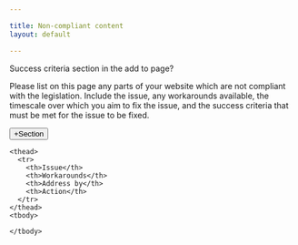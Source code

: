 ```yaml
---

title: Non-compliant content
layout: default

---
```


Success criteria section in the add to page?

Please list on this page any parts of your website which are not compliant with the legislation. Include the issue, any workarounds available, the timescale over which you aim to fix the issue, and the success criteria that must be met for the issue to be fixed.

<button class="ds_button  ds_button--secondary" id="addOneButton" onclick="addOneNonCompliant('non-compliant')">+Section</button>

<div>

  <table class="ds_table" data-smallscreen="boxes" id="table-non-compliant" style="display:none;">
    <caption>Non-compliant content</caption>

    <thead>
      <tr>
        <th>Issue</th>
        <th>Workarounds</th>
        <th>Address by</th>
        <th>Action</th>
      </tr>
    </thead>
    <tbody>

    </tbody>
  </table>
</div>

<div id="addToPage">

</div>
